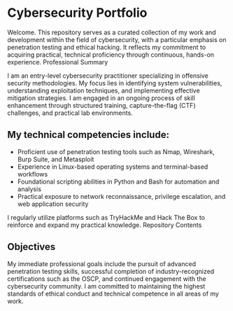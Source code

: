 # Cybersecurity Portfolio

Welcome. This repository serves as a curated collection of my work and development within the field of cybersecurity, with a particular emphasis on penetration testing and ethical hacking. It reflects my commitment to acquiring practical, technical proficiency through continuous, hands-on experience.
Professional Summary

I am an entry-level cybersecurity practitioner specializing in offensive security methodologies. My focus lies in identifying system vulnerabilities, understanding exploitation techniques, and implementing effective mitigation strategies. I am engaged in an ongoing process of skill enhancement through structured training, capture-the-flag (CTF) challenges, and practical lab environments.

## My technical competencies include:

- Proficient use of penetration testing tools such as Nmap, Wireshark, Burp Suite, and Metasploit
- Experience in Linux-based operating systems and terminal-based workflows
- Foundational scripting abilities in Python and Bash for automation and analysis
- Practical exposure to network reconnaissance, privilege escalation, and web application security

I regularly utilize platforms such as TryHackMe and Hack The Box to reinforce and expand my practical knowledge.
Repository Contents

## Objectives

My immediate professional goals include the pursuit of advanced penetration testing skills, successful completion of industry-recognized certifications such as the OSCP, and continued engagement with the cybersecurity community. I am committed to maintaining the highest standards of ethical conduct and technical competence in all areas of my work.
